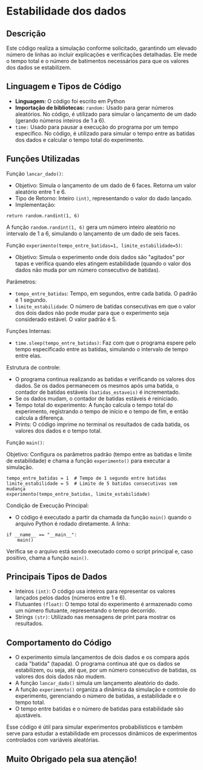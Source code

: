 # Estabilidade dos dados

## Descrição
Este código realiza a simulação conforme solicitado, garantindo um elevado número de linhas ao incluir explicações e verificações detalhadas. Ele mede o tempo total e o número de batimentos necessários para que os valores dos dados se estabilizem.

## Linguagem e Tipos de Código
- **Linguagem:** O código foi escrito em Python
- **Importação de bibliotecas:** `random:` Usado para gerar números aleatórios. No código, é utilizado para simular o lançamento de um dado (gerando números inteiros de 1 a 6).
- `time:` Usado para pausar a execução do programa por um tempo específico. No código, é utilizado para simular o tempo entre as batidas dos dados e calcular o tempo total do experimento.

## Funções Utilizadas
Função `lancar_dado()`:

- Objetivo: Simula o lançamento de um dado de 6 faces. Retorna um valor aleatório entre 1 e 6.
- Tipo de Retorno: Inteiro `(int)`, representando o valor do dado lançado.
- Implementação:

```properties
return random.randint(1, 6)
```
A função `random.randint(1, 6)` gera um número inteiro aleatório no intervalo de 1 a 6, simulando o lançamento de um dado de seis faces.

Função `experimento(tempo_entre_batidas=1, limite_estabilidade=5)`:
- Objetivo: Simula o experimento onde dois dados são "agitados" por tapas e verifica quando eles atingem estabilidade (quando o valor dos dados não muda por um número consecutivo de batidas).

Parâmetros:
- `tempo_entre_batidas`: Tempo, em segundos, entre cada batida. O padrão é 1 segundo.
- `limite_estabilidade`: O número de batidas consecutivas em que o valor dos dois dados não pode mudar para que o experimento seja considerado estável. O valor padrão é 5.

Funções Internas:
- `time.sleep(tempo_entre_batidas)`: Faz com que o programa espere pelo tempo especificado entre as batidas, simulando o intervalo de tempo entre elas.

Estrutura de controle:
- O programa continua realizando as batidas e verificando os valores dos dados. Se os dados permanecem os mesmos após uma batida, o contador de batidas estáveis `(batidas_estaveis)` é incrementado.
- Se os dados mudam, o contador de batidas estáveis é reiniciado.
- Tempo total do experimento: A função calcula o tempo total do experimento, registrando o tempo de início e o tempo de fim, e então calcula a diferença.
- Prints: O código imprime no terminal os resultados de cada batida, os valores dos dados e o tempo total.
  
Função `main()`:

Objetivo: Configura os parâmetros padrão (tempo entre as batidas e limite de estabilidade) e chama a função `experimento()` para executar a simulação.

```properties
tempo_entre_batidas = 1  # Tempo de 1 segundo entre batidas
limite_estabilidade = 5  # Limite de 5 batidas consecutivas sem mudança
experimento(tempo_entre_batidas, limite_estabilidade)
```
Condição de Execução Principal:

- O código é executado a partir da chamada da função `main()` quando o arquivo Python é rodado diretamente. A linha:

```properties
if __name__ == "__main__":
    main()
```
Verifica se o arquivo está sendo executado como o script principal e, caso positivo, chama a função `main()`.

## Principais Tipos de Dados

- Inteiros `(int)`: O código usa inteiros para representar os valores lançados pelos dados (números entre 1 e 6).
- Flutuantes `(float)`: O tempo total do experimento é armazenado como um número flutuante, representando o tempo decorrido.
- Strings `(str)`: Utilizado nas mensagens de print para mostrar os resultados.

## Comportamento do Código

- O experimento simula lançamentos de dois dados e os compara após cada "batida" (tapada). O programa continua até que os dados se estabilizem, ou seja, até que, por um número consecutivo de batidas, os valores dos dois dados não mudem.
- A função `lancar_dado()` simula um lançamento aleatório do dado.
- A função `experimento()` organiza a dinâmica da simulação e controle do experimento, gerenciando o número de batidas, a estabilidade e o tempo total.
- O tempo entre batidas e o número de batidas para estabilidade são ajustáveis.

Esse código é útil para simular experimentos probabilísticos e também serve para estudar a estabilidade em processos dinâmicos de experimentos controlados com variáveis aleatórias.

## **Muito Obrigado pela sua atenção!**
